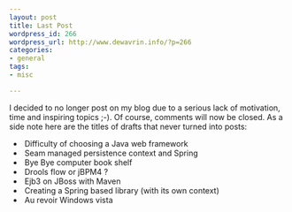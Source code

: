 ```yaml
--- 
layout: post
title: Last Post
wordpress_id: 266
wordpress_url: http://www.dewavrin.info/?p=266
categories: 
- general
tags:
- misc

---
```

I decided to no longer post on my blog due to a serious lack of motivation, time and inspiring topics ;-). Of course, comments will now be closed. As a side note here are the titles of drafts that never turned into posts:
-  Difficulty of choosing a Java web framework
-  Seam managed persistence context and Spring
-  Bye Bye computer book shelf
-  Drools flow or jBPM4 ?
-  Ejb3 on JBoss with Maven
-  Creating a Spring based library (with its own context)
-  Au revoir Windows vista

